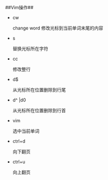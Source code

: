 ##Vim操作##

- cw

    change word 修改光标到当前单词末尾的内容
- s

    替换光标所在字符
- cc

    修改整行
- d$

    从光标所在位置删除到行尾
- d^ |d0

    从光标所在位置删除到行首

- vim
    
    选中当前单词

- ctrl+d

    向下翻页

- ctrl+u

    向上翻页

